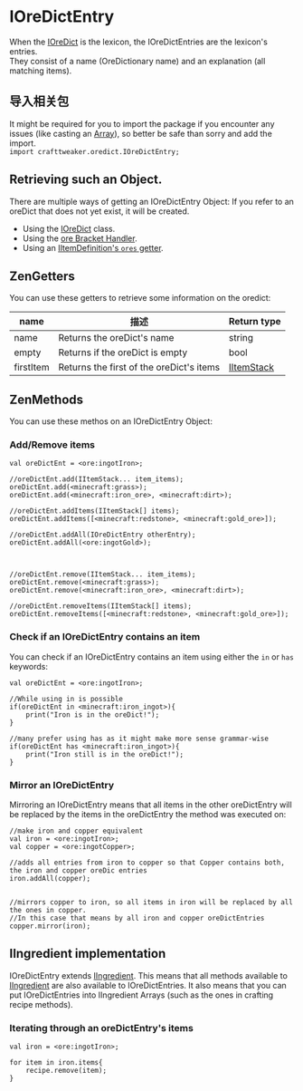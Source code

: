 # IOreDictEntry

When the [IOreDict](/Vanilla/OreDict/IOreDict/) is the lexicon, the IOreDictEntries are the lexicon's entries.  
They consist of a name (OreDictionary name) and an explanation (all matching items).

## 导入相关包

It might be required for you to import the package if you encounter any issues (like casting an [Array](/AdvancedFunctions/Arrays_and_Loops/)), so better be safe than sorry and add the import.  
`import crafttweaker.oredict.IOreDictEntry;`

## Retrieving such an Object.

There are multiple ways of getting an IOreDictEntry Object: If you refer to an oreDict that does not yet exist, it will be created.

- Using the [IOreDict](/Vanilla/OreDict/IOreDict/) class.
- Using the [ore Bracket Handler](/Vanilla/Brackets/Bracket_Ore/).
- Using an [IItemDefinition's `ores` getter](/Vanilla/Items/IItemDefinition/).

## ZenGetters

You can use these getters to retrieve some information on the oredict:

| name      | 描述                                       | Return type                              |
| --------- | ---------------------------------------- | ---------------------------------------- |
| name      | Returns the oreDict's name               | string                                   |
| empty     | Returns if the oreDict is empty          | bool                                     |
| firstItem | Returns the first of the oreDict's items | [IItemStack](/Vanilla/Items/IItemStack/) |

## ZenMethods

You can use these methos on an IOreDictEntry Object:

### Add/Remove items

```zenscript
val oreDictEnt = <ore:ingotIron>;

//oreDictEnt.add(IItemStack... item_items);
oreDictEnt.add(<minecraft:grass>);
oreDictEnt.add(<minecraft:iron_ore>, <minecraft:dirt>);

//oreDictEnt.addItems(IItemStack[] items);
oreDictEnt.addItems([<minecraft:redstone>, <minecraft:gold_ore>]);

//oreDictEnt.addAll(IOreDictEntry otherEntry);
oreDictEnt.addAll(<ore:ingotGold>);



//oreDictEnt.remove(IItemStack... item_items);
oreDictEnt.remove(<minecraft:grass>);
oreDictEnt.remove(<minecraft:iron_ore>, <minecraft:dirt>);

//oreDictEnt.removeItems(IItemStack[] items);
oreDictEnt.removeItems([<minecraft:redstone>, <minecraft:gold_ore>]);
```

### Check if an IOreDictEntry contains an item

You can check if an IOreDictEntry contains an item using either the `in` or `has` keywords:

```zenscript
val oreDictEnt = <ore:ingotIron>;

//While using in is possible
if(oreDictEnt in <minecraft:iron_ingot>){
    print("Iron is in the oreDict!");
}

//many prefer using has as it might make more sense grammar-wise
if(oreDictEnt has <minecraft:iron_ingot>){
    print("Iron still is in the oreDict!");
}
```

### Mirror an IOreDictEntry

Mirroring an IOreDictEntry means that all items in the other oreDictEntry will be replaced by the items in the oreDictEntry the method was executed on:

```zenscript
//make iron and copper equivalent
val iron = <ore:ingotIron>;
val copper = <ore:ingotCopper>;

//adds all entries from iron to copper so that Copper contains both, the iron and copper oreDic entries
iron.addAll(copper); 


//mirrors copper to iron, so all items in iron will be replaced by all the ones in copper.
//In this case that means by all iron and copper oreDictEntries
copper.mirror(iron);
```

## IIngredient implementation

IOreDictEntry extends [IIngredient](/Vanilla/Variable_Types/IIngredient/). This means that all methods available to [IIngredient](/Vanilla/Variable_Types/IIngredient/) are also available to IOreDictEntries. It also means that you can put IOreDictEntries into IIngredient Arrays (such as the ones in crafting recipe methods).

### Iterating through an oreDictEntry's items

```zenscript
val iron = <ore:ingotIron>;

for item in iron.items{
    recipe.remove(item);
}
```